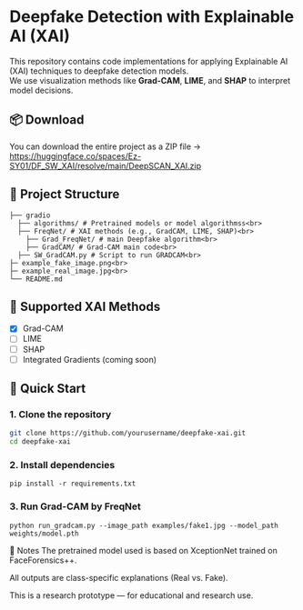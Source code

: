 # Deepfake Detection with Explainable AI (XAI)

This repository contains code implementations for applying Explainable AI (XAI) techniques to deepfake detection models.  
We use visualization methods like **Grad-CAM**, **LIME**, and **SHAP** to interpret model decisions.

## 📦 Download
You can download the entire project as a ZIP file
-> https://huggingface.co/spaces/Ez-SY01/DF_SW_XAI/resolve/main/DeepSCAN_XAI.zip

## 📂 Project Structure
```
├── gradio
  ├── algorithms/ # Pretrained models or model algorithmss<br>
  ├── FreqNet/ # XAI methods (e.g., GradCAM, LIME, SHAP)<br>
    ├── Grad_FreqNet/ # main Deepfake algorithm<br>
    ├── GradCAM/ # Grad-CAM main code<br>
  ├── SW_GradCAM.py # Script to run GRADCAM<br>
├─ example_fake_image.png<br>
├─ example_real_image.jpg<br>
└── README.md
```
## 🧠 Supported XAI Methods

- [x] Grad-CAM  
- [ ] LIME  
- [ ] SHAP  
- [ ] Integrated Gradients (coming soon)

## 🚀 Quick Start

### 1. Clone the repository
```bash
git clone https://github.com/yourusername/deepfake-xai.git
cd deepfake-xai
```
### 2. Install dependencies
```
pip install -r requirements.txt
```
### 3. Run Grad-CAM by FreqNet
```
python run_gradcam.py --image_path examples/fake1.jpg --model_path weights/model.pth
```

📝 Notes
The pretrained model used is based on XceptionNet trained on FaceForensics++.

All outputs are class-specific explanations (Real vs. Fake).

This is a research prototype — for educational and research use.
